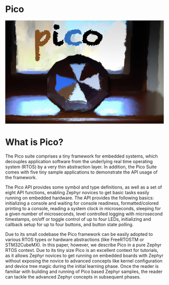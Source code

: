 # Pico

![pico](./doc/image/pico-painting.jpg)


# What is Pico?

The Pico suite comprises a tiny framework for embedded systems, which decouples application software from the underlying real time operating system (RTOS) by a very thin abstraction layer. In addition, the Pico Suite comes with five tiny sample applications to demonstrate the API usage of the framework.

The Pico API provides some symbol and type definitions, as well as a set of eight API functions, enabling Zephyr novices to get basic tasks easily running on embedded hardware. The API provides the following basics: initializing a console and waiting for console readiness, formatted/colored printing to a console, reading a system clock in microseconds, sleeping for a given number of microseconds, level controlled logging with microsecond timestamps, on/off or toggle control of up to four LEDs, initializing and callback setup for up to four buttons, and button state polling.

Due to its small codebase the Pico framework can be easily adopted to various RTOS types or hardware abstractions (like FreeRTOSTM or STM32CubeMX). In this paper, however, we describe Pico in a pure Zephyr RTOS context.
Due to its tiny size Pico is an excellent context for tutorials, as it allows Zephyr novices to get running on embedded boards with Zephyr without exposing the novice to advanced concepts like kernel configuration and device tree magic during the initial learning phase. Once the reader is familiar with building and running of Pico based Zephyr samples, the reader can tackle the advanced Zephyr concepts in subsequent phases.
